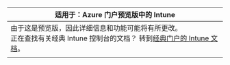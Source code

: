 |适用于：Azure 门户预览版中的 Intune |
|--|
|由于这是预览版，因此详细信息和功能可能将有所更改。<br>正在查找有关经典 Intune 控制台的文档？ 转到[经典门户的 Intune 文档](https://docs.microsoft.com/intune/)。|
| |


<!--HONumber=Feb17_HO1-->


